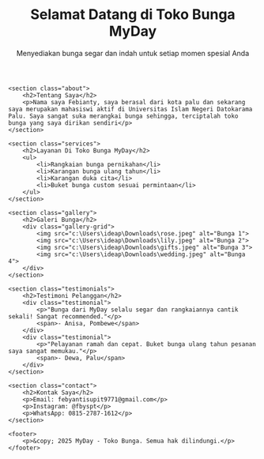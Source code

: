 <!DOCTYPE html>
<html lang="id">
<head>
    <meta charset="UTF-8">
    <meta name="viewport" content="width=device-width, initial-scale=1.0">
    <title>Portofolio Penjual Bunga</title>
    <link rel="stylesheet" href="style.css">
</head>
<body>
    <header class="hero">
        <h1>Selamat Datang di Toko Bunga MyDay</h1>
        <p>Menyediakan bunga segar dan indah untuk setiap momen spesial Anda</p>
    </header>

    <section class="about">
        <h2>Tentang Saya</h2>
        <p>Nama saya Febianty, saya berasal dari kota palu dan sekarang saya merupakan mahasiswi aktif di Universitas Islam Negeri Datokarama Palu. Saya sangat suka merangkai bunga sehingga, terciptalah toko bunga yang saya dirikan sendiri</p>
    </section>

    <section class="services">
        <h2>Layanan Di Toko Bunga MyDay</h2>
        <ul>
            <li>Rangkaian bunga pernikahan</li>
            <li>Karangan bunga ulang tahun</li>
            <li>Karangan duka cita</li>
            <li>Buket bunga custom sesuai permintaan</li>
        </ul>
    </section>

    <section class="gallery">
        <h2>Galeri Bunga</h2>
        <div class="gallery-grid">
            <img src="c:\Users\ideap\Downloads\rose.jpeg" alt="Bunga 1">
            <img src="c:\Users\ideap\Downloads\lily.jpeg" alt="Bunga 2">
            <img src="c:\Users\ideap\Downloads\gifts.jpeg" alt="Bunga 3">
            <img src="c:\Users\ideap\Downloads\wedding.jpeg" alt="Bunga 4">
        </div>
    </section>

    <section class="testimonials">
        <h2>Testimoni Pelanggan</h2>
        <div class="testimonial">
            <p>"Bunga dari MyDay selalu segar dan rangkaiannya cantik sekali! Sangat recommended."</p>
            <span>- Anisa, Pombewe</span>
        </div>
        <div class="testimonial">
            <p>"Pelayanan ramah dan cepat. Buket bunga ulang tahun pesanan saya sangat memukau."</p>
            <span>- Dewa, Palu</span>
        </div>
    </section>

    <section class="contact">
        <h2>Kontak Saya</h2>
        <p>Email: febyantisupit9771@gmail.com</p>
        <p>Instagram: @fbyspt</p>
        <p>WhatsApp: 0815-2787-1612</p>
    </section>

    <footer>
        <p>&copy; 2025 MyDay - Toko Bunga. Semua hak dilindungi.</p>
    </footer>
</body>
</html>
